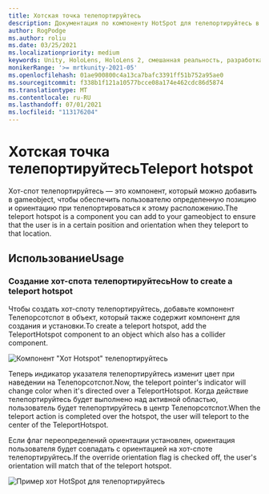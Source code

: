 ```yaml
---
title: Хотская точка телепортируйтесь
description: Документация по компоненту HotSpot для телепортируйтесь в МРТК
author: RogPodge
ms.author: roliu
ms.date: 03/25/2021
ms.localizationpriority: medium
keywords: Unity, HoloLens, HoloLens 2, смешанная реальность, разработка, мртк, система телепортируйтесь, хотная точка телепортируйтесь
monikerRange: '>= mrtkunity-2021-05'
ms.openlocfilehash: 01ae900800c4a13ca7bafc3391ff51b752a95ae0
ms.sourcegitcommit: f338b1f121a10577bcce08a174e462cdc86d5874
ms.translationtype: MT
ms.contentlocale: ru-RU
ms.lasthandoff: 07/01/2021
ms.locfileid: "113176204"
---
```

# <a name="teleport-hotspot"></a><span data-ttu-id="bacf1-104">Хотская точка телепортируйтесь</span><span class="sxs-lookup"><span data-stu-id="bacf1-104">Teleport hotspot</span></span>

<span data-ttu-id="bacf1-105">Хот-спот телепортируйтесь — это компонент, который можно добавить в gameobject, чтобы обеспечить пользователю определенную позицию и ориентацию при телепортироваться к этому расположению.</span><span class="sxs-lookup"><span data-stu-id="bacf1-105">The teleport hotspot is a component you can add to your gameobject to ensure that the user is in a certain position and orientation when they teleport to that location.</span></span>

## <a name="usage"></a><span data-ttu-id="bacf1-106">Использование</span><span class="sxs-lookup"><span data-stu-id="bacf1-106">Usage</span></span>

### <a name="how-to-create-a-teleport-hotspot"></a><span data-ttu-id="bacf1-107">Создание хот-спота телепортируйтесь</span><span class="sxs-lookup"><span data-stu-id="bacf1-107">How to create a teleport hotspot</span></span>

<span data-ttu-id="bacf1-108">Чтобы создать хот-споту телепортируйтесь, добавьте компонент Телепорсотспот в объект, который также содержит компонент для создания и установки.</span><span class="sxs-lookup"><span data-stu-id="bacf1-108">To create a teleport hotspot, add the TeleportHotspot component to an object which also has a collider component.</span></span> 

![Компонент "Хот Hotspot" телепортируйтесь](../images/teleport/TeleportHotspotComponent.png)

<span data-ttu-id="bacf1-110">Теперь индикатор указателя телепортируйтесь изменит цвет при наведении на Телепорсотспот.</span><span class="sxs-lookup"><span data-stu-id="bacf1-110">Now, the teleport pointer's indicator will change color when it's directed over a TeleportHotspot.</span></span> <span data-ttu-id="bacf1-111">Когда действие телепортируйтесь будет выполнено над активной областью, пользователь будет телепортируйтесь в центр Телепорсотспот.</span><span class="sxs-lookup"><span data-stu-id="bacf1-111">When the teleport action is completed over the hotspot, the user will teleport to the center of the TeleportHotspot.</span></span>

<span data-ttu-id="bacf1-112">Если флаг переопределений ориентации установлен, ориентация пользователя будет совпадать с ориентацией на хот-споте телепортируйтесь.</span><span class="sxs-lookup"><span data-stu-id="bacf1-112">If the override orientation flag is checked off, the user's orientation will match that of the teleport hotspot.</span></span>

![Пример хот HotSpot для телепортируйтесь](../images/teleport/TeleportHotspotExample.gif)
